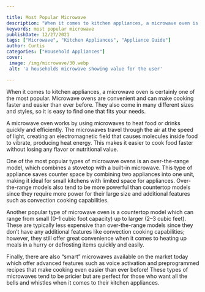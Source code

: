 ```yaml
---

title: Most Popular Microwave
description: "When it comes to kitchen appliances, a microwave oven is certainly one of the most popular. Microwave ovens are convenient and can...scroll on and keep learning"
keywords: most popular microwave
publishDate: 12/27/2021
tags: ["Microwave", "Kitchen Appliances", "Appliance Guide"]
author: Curtis
categories: ["Household Appliances"]
cover: 
 image: /img/microwave/30.webp
 alt: 'a households microwave showing value for the user'

---
```


When it comes to kitchen appliances, a microwave oven is certainly one of the most popular. Microwave ovens are convenient and can make cooking faster and easier than ever before. They also come in many different sizes and styles, so it is easy to find one that fits your needs.

A microwave oven works by using microwaves to heat food or drinks quickly and efficiently. The microwaves travel through the air at the speed of light, creating an electromagnetic field that causes molecules inside food to vibrate, producing heat energy. This makes it easier to cook food faster without losing any flavor or nutritional value.

One of the most popular types of microwave ovens is an over-the-range model, which combines a stovetop with a built-in microwave. This type of appliance saves counter space by combining two appliances into one unit, making it ideal for small kitchens with limited space for appliances. Over-the-range models also tend to be more powerful than countertop models since they require more power for their large size and additional features such as convection cooking capabilities. 

Another popular type of microwave oven is a countertop model which can range from small (0–1 cubic foot capacity) up to larger (2–3 cubic feet). These are typically less expensive than over-the-range models since they don’t have any additional features like convection cooking capabilities; however, they still offer great convenience when it comes to heating up meals in a hurry or defrosting items quickly and easily. 

Finally, there are also “smart” microwaves available on the market today which offer advanced features such as voice activation and preprogrammed recipes that make cooking even easier than ever before! These types of microwaves tend to be pricier but are perfect for those who want all the bells and whistles when it comes to their kitchen appliances.
